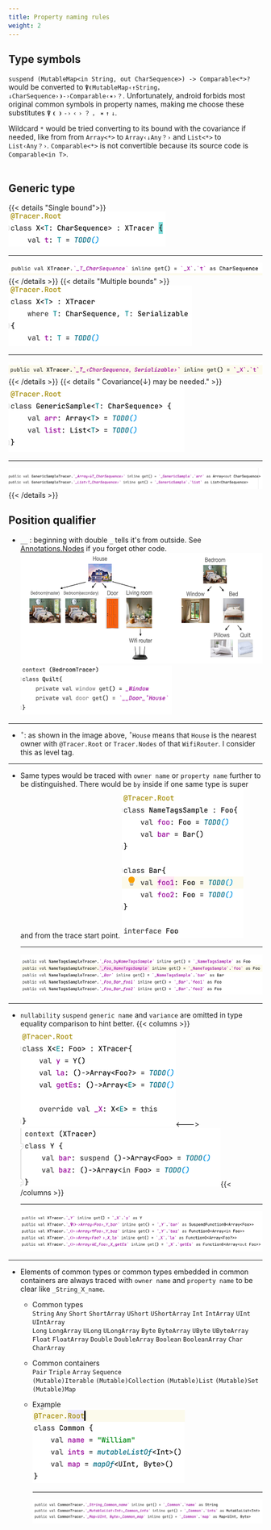 ```yaml
---
title: Property naming rules
weight: 2
---
```


## Type symbols   
  `suspend (MutableMap<in String, out CharSequence>) -> Comparable<*>?` would be converted to
  `⍒❨MutableMap‹↑String，↓CharSequence›❩-›Comparable‹✶›？`. Unfortunately, android forbids most 
  original common symbols in property names, making me choose these substitutes  `⍒` `❨` `❩` 
  `-›` `‹` `›` `？` `，` `✶` `↑` `↓`.

  Wildcard `*` would be tried converting to its bound with the covariance if needed, like from
  from `Array<*>` to `Array‹↓Any？›` and `List<*>` to `List‹Any？›`. `Comparable<*>` is not
  convertible because its source code is `Comparable<in T>`.
  <br><br>

## Generic type 
  {{< details "Single bound">}}
  ![](generic(1).png)
    
  ---
    
  ![](_generic(1).png)
  {{< /details >}}
  {{< details "Multiple bounds" >}} 
  ![](generic(2).png) 

  ---

  ![](_generic(2).png)
  {{< /details >}}
  {{< details " Covariance(↓) may be needed." >}} 
  ![](generic(3).png) 
  
  --- 
  
  ![](_generic(3).png)
  {{< /details >}}
  <br>

## Position qualifier
  * `__` : beginning with double `_` tells it's from outside. See 
    [Annotations.Nodes](https://apollokwok.github.io/TracerTutorial/usage/annotations/nodes.mp4) if
    you forget other code.  
    <img src=../doubleBedroomsHouse.png height=220/>  
    <img src=underline.png width=300/>
  ---
  * `˚`: as shown in the image above, `˚House` means that `House` is the nearest owner with
     `@Tracer.Root` or `Tracer.Nodes` of that `WifiRouter`. I consider this as level tag.
  ---
  * Same types would be traced with `owner name` or `property name` further to be 
    distinguished. There would be `by` inside if one same type is super and from the trace start point. 
    ![](foo.png)

    ---

    ![](_foo.png) 
  ---
  * `nullability` `suspend` `generic name` and `variance` are omitted in type equality 
    comparison to hint better. 
    {{< columns >}}![](lambda.png)<--->![](lambda(1).png){{< /columns >}}

    ---

    <img src=_lambda.png /> 
  --- 
  * Elements of common types or common types embedded in common containers are always traced with 
     `owner name` and `property name` to be clear like `_String_X_name`.

     * Common types      
       `String` `Any` `Short` `ShortArray` `UShort` `UShortArray` `Int` `IntArray` `UInt` `UIntArray`    
       `Long` `LongArray` `ULong` `ULongArray` `Byte` `ByteArray` `UByte` `UByteArray`     
       `Float` `FloatArray` `Double` `DoubleArray` `Boolean` `BooleanArray` `Char` `CharArray`      
   
     * Common containers  
       `Pair` `Triple` `Array` `Sequence`    
       `(Mutable)Iterable` `(Mutable)Collection` `(Mutable)List` `(Mutable)Set` `(Mutable)Map`    
     
     * Example    
       ![](common.png)

       ---

       ![](_common.png)
